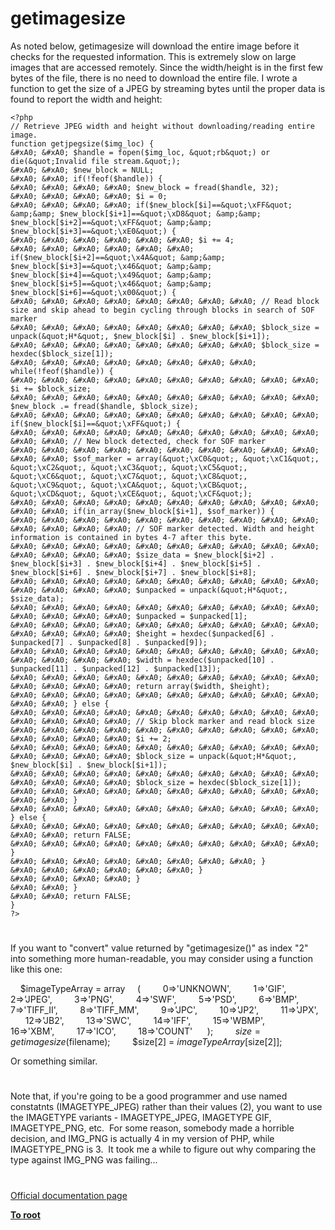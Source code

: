# getimagesize





As noted below, getimagesize will download the entire image before it checks for the requested information. This is extremely slow on large images that are accessed remotely. Since the width/height is in the first few bytes of the file, there is no need to download the entire file. I wrote a function to get the size of a JPEG by streaming bytes until the proper data is found to report the width and height:



```
<?php
// Retrieve JPEG width and height without downloading/reading entire image.
function getjpegsize($img_loc) {
&#xA0; &#xA0; $handle = fopen($img_loc, &quot;rb&quot;) or die(&quot;Invalid file stream.&quot;);
&#xA0; &#xA0; $new_block = NULL;
&#xA0; &#xA0; if(!feof($handle)) {
&#xA0; &#xA0; &#xA0; &#xA0; $new_block = fread($handle, 32);
&#xA0; &#xA0; &#xA0; &#xA0; $i = 0;
&#xA0; &#xA0; &#xA0; &#xA0; if($new_block[$i]==&quot;\xFF&quot; &amp;&amp; $new_block[$i+1]==&quot;\xD8&quot; &amp;&amp; $new_block[$i+2]==&quot;\xFF&quot; &amp;&amp; $new_block[$i+3]==&quot;\xE0&quot;) {
&#xA0; &#xA0; &#xA0; &#xA0; &#xA0; &#xA0; $i += 4;
&#xA0; &#xA0; &#xA0; &#xA0; &#xA0; &#xA0; if($new_block[$i+2]==&quot;\x4A&quot; &amp;&amp; $new_block[$i+3]==&quot;\x46&quot; &amp;&amp; $new_block[$i+4]==&quot;\x49&quot; &amp;&amp; $new_block[$i+5]==&quot;\x46&quot; &amp;&amp; $new_block[$i+6]==&quot;\x00&quot;) {
&#xA0; &#xA0; &#xA0; &#xA0; &#xA0; &#xA0; &#xA0; &#xA0; // Read block size and skip ahead to begin cycling through blocks in search of SOF marker
&#xA0; &#xA0; &#xA0; &#xA0; &#xA0; &#xA0; &#xA0; &#xA0; $block_size = unpack(&quot;H*&quot;, $new_block[$i] . $new_block[$i+1]);
&#xA0; &#xA0; &#xA0; &#xA0; &#xA0; &#xA0; &#xA0; &#xA0; $block_size = hexdec($block_size[1]);
&#xA0; &#xA0; &#xA0; &#xA0; &#xA0; &#xA0; &#xA0; &#xA0; while(!feof($handle)) {
&#xA0; &#xA0; &#xA0; &#xA0; &#xA0; &#xA0; &#xA0; &#xA0; &#xA0; &#xA0; $i += $block_size;
&#xA0; &#xA0; &#xA0; &#xA0; &#xA0; &#xA0; &#xA0; &#xA0; &#xA0; &#xA0; $new_block .= fread($handle, $block_size);
&#xA0; &#xA0; &#xA0; &#xA0; &#xA0; &#xA0; &#xA0; &#xA0; &#xA0; &#xA0; if($new_block[$i]==&quot;\xFF&quot;) {
&#xA0; &#xA0; &#xA0; &#xA0; &#xA0; &#xA0; &#xA0; &#xA0; &#xA0; &#xA0; &#xA0; &#xA0; // New block detected, check for SOF marker
&#xA0; &#xA0; &#xA0; &#xA0; &#xA0; &#xA0; &#xA0; &#xA0; &#xA0; &#xA0; &#xA0; &#xA0; $sof_marker = array(&quot;\xC0&quot;, &quot;\xC1&quot;, &quot;\xC2&quot;, &quot;\xC3&quot;, &quot;\xC5&quot;, &quot;\xC6&quot;, &quot;\xC7&quot;, &quot;\xC8&quot;, &quot;\xC9&quot;, &quot;\xCA&quot;, &quot;\xCB&quot;, &quot;\xCD&quot;, &quot;\xCE&quot;, &quot;\xCF&quot;);
&#xA0; &#xA0; &#xA0; &#xA0; &#xA0; &#xA0; &#xA0; &#xA0; &#xA0; &#xA0; &#xA0; &#xA0; if(in_array($new_block[$i+1], $sof_marker)) {
&#xA0; &#xA0; &#xA0; &#xA0; &#xA0; &#xA0; &#xA0; &#xA0; &#xA0; &#xA0; &#xA0; &#xA0; &#xA0; &#xA0; // SOF marker detected. Width and height information is contained in bytes 4-7 after this byte.
&#xA0; &#xA0; &#xA0; &#xA0; &#xA0; &#xA0; &#xA0; &#xA0; &#xA0; &#xA0; &#xA0; &#xA0; &#xA0; &#xA0; $size_data = $new_block[$i+2] . $new_block[$i+3] . $new_block[$i+4] . $new_block[$i+5] . $new_block[$i+6] . $new_block[$i+7] . $new_block[$i+8];
&#xA0; &#xA0; &#xA0; &#xA0; &#xA0; &#xA0; &#xA0; &#xA0; &#xA0; &#xA0; &#xA0; &#xA0; &#xA0; &#xA0; $unpacked = unpack(&quot;H*&quot;, $size_data);
&#xA0; &#xA0; &#xA0; &#xA0; &#xA0; &#xA0; &#xA0; &#xA0; &#xA0; &#xA0; &#xA0; &#xA0; &#xA0; &#xA0; $unpacked = $unpacked[1];
&#xA0; &#xA0; &#xA0; &#xA0; &#xA0; &#xA0; &#xA0; &#xA0; &#xA0; &#xA0; &#xA0; &#xA0; &#xA0; &#xA0; $height = hexdec($unpacked[6] . $unpacked[7] . $unpacked[8] . $unpacked[9]);
&#xA0; &#xA0; &#xA0; &#xA0; &#xA0; &#xA0; &#xA0; &#xA0; &#xA0; &#xA0; &#xA0; &#xA0; &#xA0; &#xA0; $width = hexdec($unpacked[10] . $unpacked[11] . $unpacked[12] . $unpacked[13]);
&#xA0; &#xA0; &#xA0; &#xA0; &#xA0; &#xA0; &#xA0; &#xA0; &#xA0; &#xA0; &#xA0; &#xA0; &#xA0; &#xA0; return array($width, $height);
&#xA0; &#xA0; &#xA0; &#xA0; &#xA0; &#xA0; &#xA0; &#xA0; &#xA0; &#xA0; &#xA0; &#xA0; } else {
&#xA0; &#xA0; &#xA0; &#xA0; &#xA0; &#xA0; &#xA0; &#xA0; &#xA0; &#xA0; &#xA0; &#xA0; &#xA0; &#xA0; // Skip block marker and read block size
&#xA0; &#xA0; &#xA0; &#xA0; &#xA0; &#xA0; &#xA0; &#xA0; &#xA0; &#xA0; &#xA0; &#xA0; &#xA0; &#xA0; $i += 2;
&#xA0; &#xA0; &#xA0; &#xA0; &#xA0; &#xA0; &#xA0; &#xA0; &#xA0; &#xA0; &#xA0; &#xA0; &#xA0; &#xA0; $block_size = unpack(&quot;H*&quot;, $new_block[$i] . $new_block[$i+1]);
&#xA0; &#xA0; &#xA0; &#xA0; &#xA0; &#xA0; &#xA0; &#xA0; &#xA0; &#xA0; &#xA0; &#xA0; &#xA0; &#xA0; $block_size = hexdec($block_size[1]);
&#xA0; &#xA0; &#xA0; &#xA0; &#xA0; &#xA0; &#xA0; &#xA0; &#xA0; &#xA0; &#xA0; &#xA0; }
&#xA0; &#xA0; &#xA0; &#xA0; &#xA0; &#xA0; &#xA0; &#xA0; &#xA0; &#xA0; } else {
&#xA0; &#xA0; &#xA0; &#xA0; &#xA0; &#xA0; &#xA0; &#xA0; &#xA0; &#xA0; &#xA0; &#xA0; return FALSE;
&#xA0; &#xA0; &#xA0; &#xA0; &#xA0; &#xA0; &#xA0; &#xA0; &#xA0; &#xA0; }
&#xA0; &#xA0; &#xA0; &#xA0; &#xA0; &#xA0; &#xA0; &#xA0; }
&#xA0; &#xA0; &#xA0; &#xA0; &#xA0; &#xA0; }
&#xA0; &#xA0; &#xA0; &#xA0; }
&#xA0; &#xA0; }
&#xA0; &#xA0; return FALSE;
}
?>
```



  

#



If you want to &quot;convert&quot; value returned by &quot;getimagesize()&quot; as index &quot;2&quot; into something more human-readable, you may consider using a function like this one:

&#xA0; &#xA0; $imageTypeArray = array
&#xA0; &#xA0; (
&#xA0; &#xA0; &#xA0; &#xA0; 0=&gt;&apos;UNKNOWN&apos;,
&#xA0; &#xA0; &#xA0; &#xA0; 1=&gt;&apos;GIF&apos;,
&#xA0; &#xA0; &#xA0; &#xA0; 2=&gt;&apos;JPEG&apos;,
&#xA0; &#xA0; &#xA0; &#xA0; 3=&gt;&apos;PNG&apos;,
&#xA0; &#xA0; &#xA0; &#xA0; 4=&gt;&apos;SWF&apos;,
&#xA0; &#xA0; &#xA0; &#xA0; 5=&gt;&apos;PSD&apos;,
&#xA0; &#xA0; &#xA0; &#xA0; 6=&gt;&apos;BMP&apos;,
&#xA0; &#xA0; &#xA0; &#xA0; 7=&gt;&apos;TIFF_II&apos;,
&#xA0; &#xA0; &#xA0; &#xA0; 8=&gt;&apos;TIFF_MM&apos;,
&#xA0; &#xA0; &#xA0; &#xA0; 9=&gt;&apos;JPC&apos;,
&#xA0; &#xA0; &#xA0; &#xA0; 10=&gt;&apos;JP2&apos;,
&#xA0; &#xA0; &#xA0; &#xA0; 11=&gt;&apos;JPX&apos;,
&#xA0; &#xA0; &#xA0; &#xA0; 12=&gt;&apos;JB2&apos;,
&#xA0; &#xA0; &#xA0; &#xA0; 13=&gt;&apos;SWC&apos;,
&#xA0; &#xA0; &#xA0; &#xA0; 14=&gt;&apos;IFF&apos;,
&#xA0; &#xA0; &#xA0; &#xA0; 15=&gt;&apos;WBMP&apos;,
&#xA0; &#xA0; &#xA0; &#xA0; 16=&gt;&apos;XBM&apos;,
&#xA0; &#xA0; &#xA0; &#xA0; 17=&gt;&apos;ICO&apos;,
&#xA0; &#xA0; &#xA0; &#xA0; 18=&gt;&apos;COUNT&apos;&#xA0; 
&#xA0; &#xA0; );
&#xA0; &#xA0; 
&#xA0; &#xA0; $size = getimagesize($filename);
&#xA0; &#xA0; 
&#xA0; &#xA0; $size[2] = $imageTypeArray[$size[2]];

Or something similar.

  

#



Note that, if you&apos;re going to be a good programmer and use named constatnts (IMAGETYPE_JPEG) rather than their values (2), you want to use the IMAGETYPE variants - IMAGETYPE_JPEG, IMAGETYPE GIF, IMAGETYPE_PNG, etc.&#xA0; For some reason, somebody made a horrible decision, and IMG_PNG is actually 4 in my version of PHP, while IMAGETYPE_PNG is 3.&#xA0; It took me a while to figure out why comparing the type against IMG_PNG was failing...

  

#

[Official documentation page](https://www.php.net/manual/en/function.getimagesize.php)

**[To root](/README.md)**